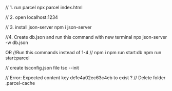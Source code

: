 // 1. run parcel
npx parcel index.html

// 2. open
localhost:1234

// 3. install json-server
npm i json-server

//4. Create db.json and run this command with new terminal
npx json-server -w db.json


OR
//Run this commands instead of  1-4
// npm i
npm run start:db
npm run start:parcel

// create tsconfig.json file
tsc --init

// Error: Expected content key de1e4a02ec63c4eb to exist ?
// Delete folder .parcel-cache